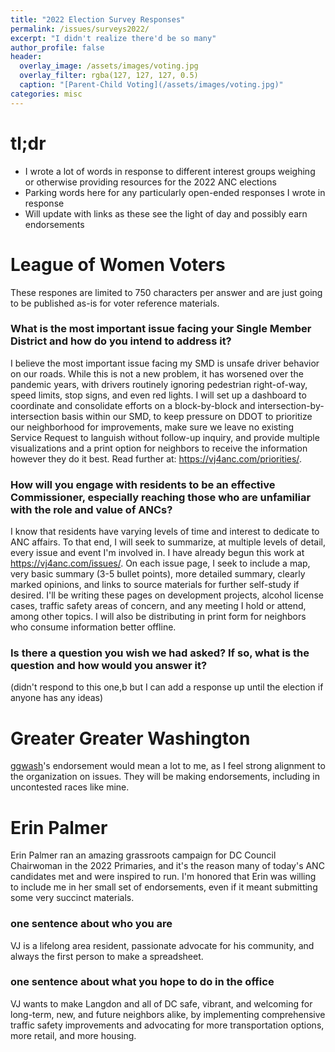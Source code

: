 ```yaml
---
title: "2022 Election Survey Responses"
permalink: /issues/surveys2022/
excerpt: "I didn't realize there'd be so many"
author_profile: false
header:
  overlay_image: /assets/images/voting.jpg
  overlay_filter: rgba(127, 127, 127, 0.5)
  caption: "[Parent-Child Voting](/assets/images/voting.jpg)"
categories: misc
---
```

# tl;dr
- I wrote a lot of words in response to different interest groups weighing or otherwise providing resources for the 2022 ANC elections
- Parking words here for any particularly open-ended responses I wrote in response
- Will update with links as these see the light of day and possibly earn endorsements

# League of Women Voters
These respones are limited to 750 characters per answer and are just going to be published as-is for voter reference materials.

### What is the most important issue facing your Single Member District and how do you intend to address it?
I believe the most important issue facing my SMD is unsafe driver behavior on our roads. While this is not a new problem, it has worsened over the pandemic years, with drivers routinely ignoring pedestrian right-of-way, speed limits, stop signs, and even red lights. I will set up a dashboard to coordinate and consolidate efforts on a block-by-block and intersection-by-intersection basis within our SMD, to keep pressure on DDOT to prioritize our neighborhood for improvements, make sure we leave no existing Service Request to languish without follow-up inquiry, and provide multiple visualizations and a print option for neighbors to receive the information however they do it best. Read further at: https://vj4anc.com/priorities/.

### How will you engage with residents to be an effective Commissioner, especially reaching those who are unfamiliar with the role and value of ANCs?
I know that residents have varying levels of time and interest to dedicate to ANC affairs. To that end, I will seek to summarize, at multiple levels of detail, every issue and event I'm involved in. I have already begun this work at https://vj4anc.com/issues/. On each issue page, I seek to include a map, very basic summary (3-5 bullet points), more detailed summary, clearly marked opinions, and links to source materials for further self-study if desired. I'll be writing these pages on development projects, alcohol license cases, traffic safety areas of concern, and any meeting I hold or attend, among other topics. I will also be distributing in print form for neighbors who consume information better offline.

### Is there a question you wish we had asked? If so, what is the question and how would you answer it?
(didn't respond to this one,b but I can add a response up until the election if anyone has any ideas)

# Greater Greater Washington
[ggwash](http://ggwash.org)'s endorsement would mean a lot to me, as I feel strong alignment to the organization on issues. They will be making endorsements, including in uncontested races like mine.

# Erin Palmer
Erin Palmer ran an amazing grassroots campaign for DC Council Chairwoman in the 2022 Primaries, and it's the reason many of today's ANC candidates met and were inspired to run. I'm honored that Erin was willing to include me in her small set of endorsements, even if it meant submitting some very succinct materials.

### one sentence about who you are
VJ is a lifelong area resident, passionate advocate for his community, and always the first person to make a spreadsheet.

### one sentence about what you hope to do in the office
VJ wants to make Langdon and all of DC safe, vibrant, and welcoming for long-term, new, and future neighbors alike, by implementing comprehensive traffic safety improvements and advocating for more transportation options, more retail, and more housing.